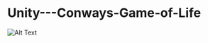 # Unity---Conways-Game-of-Life
![Alt Text](https://github.com/brycehills/Unity---Conways-Game-of-Life/tree/main/Assets/Resources/gol.gif)
